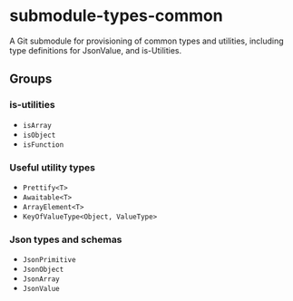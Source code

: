 # submodule-types-common

A Git submodule for provisioning of common types and utilities, including type definitions for JsonValue, and is-Utilities.

## Groups

### is-utilities

- `isArray`
- `isObject`
- `isFunction`

### Useful utility types

- `Prettify<T>`
- `Awaitable<T>`
- `ArrayElement<T>`
- `KeyOfValueType<Object, ValueType>`

### Json types and schemas

- `JsonPrimitive`
- `JsonObject`
- `JsonArray`
- `JsonValue`
